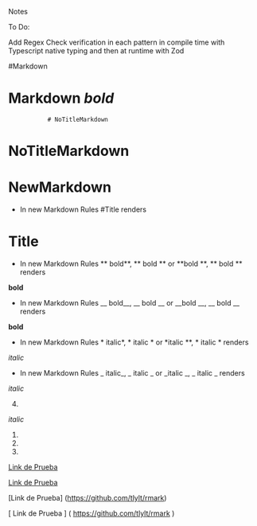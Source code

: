 Notes

To Do:

Add Regex Check verification in each pattern in compile time with Typescript native typing and then at runtime with Zod

#Markdown

#     Markdown *bold*                                                                                                            

               # NoTitleMarkdown

  # NoTitleMarkdown
  

#         NewMarkdown

+ In new Markdown Rules #Title renders

# Title

+ In new Markdown Rules ** bold**, ** bold ** or **bold **, **    bold   ** renders

**bold**

+ In new Markdown Rules __ bold__, __ bold __ or __bold __, __    bold   __ renders

__bold__

+ In new Markdown Rules * italic*, * italic * or *italic **, *    italic   * renders

*italic*

+ In new Markdown Rules _ italic_, _ italic _ or _italic _, _    italic   _ renders

_italic_

4.

_italic_

1.

2.

3.

[Link de Prueba](https://github.com/tlylt/rmark)

[ Link de Prueba ]( https://github.com/tlylt/rmark )

[Link de Prueba] (https://github.com/tlylt/rmark)

[  Link de Prueba  ] ( https://github.com/tlylt/rmark )


